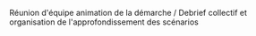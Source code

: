 Réunion d&#x27;équipe animation de la démarche &#x2F; Debrief collectif et organisation de l&#x27;approfondissement des scénarios